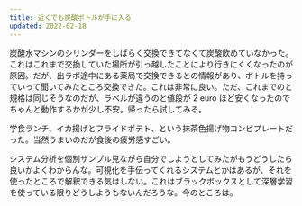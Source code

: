 ```yaml
---
title: 近くでも炭酸ボトルが手に入る
updated: 2022-02-18
---
```


炭酸水マシンのシリンダーをしばらく交換できてなくて炭酸飲めていなかった。これはこれまで交換していた場所が引っ越したことにより行きにくくなったのが原因。だが、出ラボ途中にある薬局で交換できるとの情報があり、ボトルを持っていって聞いてみたところ交換できた。これは非常に良い。ただ、これまでのと規格は同じそうなのだが、ラベルが違うのと値段が 2 euro ほど安くなったのでちゃんと動作するかが少し不安。帰ったら試してみる。

学食ランチ、イカ揚げとフライドポテト、という抹茶色揚げ物コンビプレートだった。当然うまいのだが食後の疲労感すごい。

システム分析を個別サンプル見ながら自分でしようとしてみたがもうどうしたら良いかよくわからんな。可視化を手伝ってくれるシステムとかはあるが、それを使ったところで解釈できる気はしない。これはブラックボックスとして深層学習を使っている限りどうしようもないんだろうな。今のところは。
